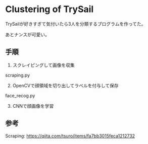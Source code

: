 # Clustering of TrySail

TrySailが好きすぎて気付いたら3人を分類するプログラムを作ってた。

あとナンスが可愛い。

## 手順

1. スクレイピングして画像を収集

scraping.py

2. OpenCVで顔領域を切り出してラベルを付与して保存

face_recog.py

3. CNNで顔画像を学習

## 参考

Scraping: https://qiita.com/tsuro/items/fa7bb3015feca1212732